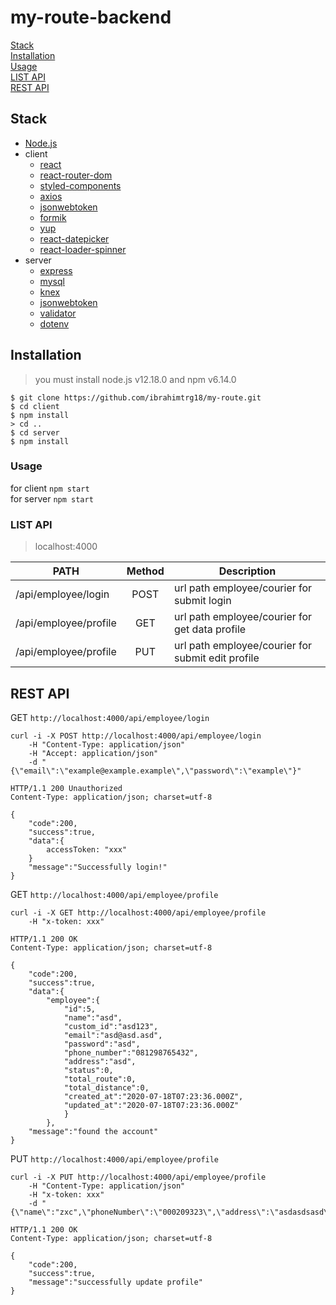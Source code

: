 # my-route-backend

[Stack](#Stack)\
[Installation](#Installation)\
[Usage](#Usage)\
[LIST API](#list-api)\
[REST API](#rest-api)

## Stack

- [Node.js](https://nodejs.org/en/)
- client
  - [react](https://www.npmjs.com/package/react)
  - [react-router-dom](https://www.npmjs.com/package/react-loader-spinner)
  - [styled-components](https://www.npmjs.com/package/styled-components)
  - [axios](https://www.npmjs.com/package/axios)
  - [jsonwebtoken](https://www.npmjs.com/package/jsonwebtoken)
  - [formik](https://www.npmjs.com/package/formik)
  - [yup](https://www.npmjs.com/package/yup)
  - [react-datepicker](https://www.npmjs.com/package/react-datepicker)
  - [react-loader-spinner](https://www.npmjs.com/package/react-loader-spinner)
- server
  - [express](https://www.npmjs.com/package/express)
  - [mysql](https://www.npmjs.com/package/mysql)
  - [knex](https://www.npmjs.com/package/knex)
  - [jsonwebtoken](https://www.npmjs.com/package/jsonwebtoken)
  - [validator](https://www.npmjs.com/package/validator)
  - [dotenv](https://www.npmjs.com/package/dotenv)

## Installation

> you must install node.js v12.18.0 and npm v6.14.0

```
$ git clone https://github.com/ibrahimtrg18/my-route.git
$ cd client
$ npm install
> cd ..
$ cd server
$ npm install
```

### Usage

for client `npm start`\
for server `npm start`

### LIST API
> localhost:4000

| PATH                  | Method | Description                                       |
| --------------------- | :----: | ------------------------------------------------- |
| /api/employee/login   |  POST  | url path employee/courier for submit login        |
| /api/employee/profile |  GET   | url path employee/courier for get data profile    |
| /api/employee/profile |  PUT   | url path employee/courier for submit edit profile |

## REST API
GET `http://localhost:4000/api/employee/login`
```
curl -i -X POST http://localhost:4000/api/employee/login
    -H "Content-Type: application/json"
    -H "Accept: application/json"
    -d "{\"email\":\"example@example.example\",\"password\":\"example\"}"
```
```
HTTP/1.1 200 Unauthorized
Content-Type: application/json; charset=utf-8

{
    "code":200,
    "success":true,
    "data":{
        accessToken: "xxx"
    }
    "message":"Successfully login!"
}
```

GET `http://localhost:4000/api/employee/profile`
```
curl -i -X GET http://localhost:4000/api/employee/profile 
    -H "x-token: xxx"
```
```
HTTP/1.1 200 OK
Content-Type: application/json; charset=utf-8

{
    "code":200,
    "success":true,
    "data":{
        "employee":{
            "id":5,
            "name":"asd",
            "custom_id":"asd123",
            "email":"asd@asd.asd",
            "password":"asd",
            "phone_number":"081298765432",
            "address":"asd",
            "status":0,
            "total_route":0,
            "total_distance":0,
            "created_at":"2020-07-18T07:23:36.000Z",
            "updated_at":"2020-07-18T07:23:36.000Z"
            }
        },
    "message":"found the account"
}
```

PUT `http://localhost:4000/api/employee/profile`
```
curl -i -X PUT http://localhost:4000/api/employee/profile 
    -H "Content-Type: application/json" 
    -H "x-token: xxx" 
    -d "{\"name\":"zxc",\"phoneNumber\":\"000209323\",\"address\":\"asdasdsasd\"}"
```
```
HTTP/1.1 200 OK
Content-Type: application/json; charset=utf-8

{
    "code":200,
    "success":true,
    "message":"successfully update profile"
}
```